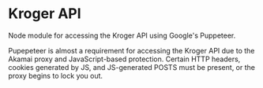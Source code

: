 # Kroger API
Node module for accessing the Kroger API using Google's Puppeteer.

Pupepeteer is almost a requirement for accessing the Kroger API due to the Akamai proxy and JavaScript-based protection. Certain HTTP headers, cookies generated by JS, and JS-generated POSTS must be present, or the proxy begins to lock you out.